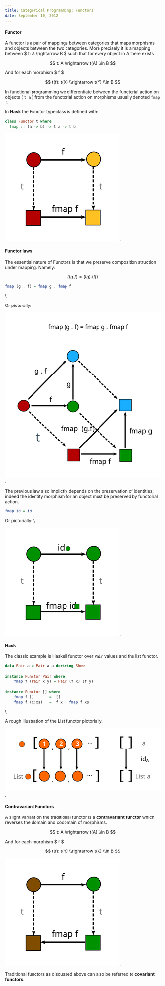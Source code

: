 ```yaml
---
title: Categorical Programming: Functors
date: September 10, 2012
---
```


#### Functor

A functor is a pair of mappings between categories that maps
morphisms and objects between the two categories. More precisely
it is a mapping between $ t: A \\rightarrow B $ such that for
every object in A there exists

$$
t: A \\rightarrow t(A) \\in B
$$

And for each morphism $ f $

$$
t(f): t(X) \\rightarrow t(Y) \\in B
$$

In functional programming we differentiate between the functorial
action on objects  ( ``` t a ``` )  from the functorial action on
morphisms usually denoted ``` fmap f ```.

In **Hask** the Functor typeclass is defined with:

```haskell
class Functor t where
  fmap :: (a -> b) -> t a -> t b
```

![Illustration](/images/functor.svg).

#### Functor laws

The essential nature of Functors is that we preserve composition
struction under mapping. Namely:

$$
t(g . f ) = (t g) . (t f)
$$

```haskell
fmap (g . f) = fmap g . fmap f
```

\

Or pictorally:

![Illustration](/images/functor_comp.svg).

The previous law also implictly depends on the preservation of
identities, indeed the identity morphism for an object must be preserved
by functorial action.

```haskell
fmap id = id
```

Or pictorially: 
\

![Illustration](/images/functor_id.svg).

#### Hask

The classic example is Haskell functor over ``Pair`` values and
the list functor.

```haskell
data Pair a = Pair a a deriving Show

instance Functor Pair where
    fmap f (Pair x y) = Pair (f x) (f y)

instance Functor [] where
    fmap f []       =  []
    fmap f (x:xs)   =  f x : fmap f xs
```

\

A rough illustration of the List functor pictorially.

![Illustration](/images/fmap.svg).

#### Contravariant Functors

A slight variant on the traditional functor is a **contravariant
functor** which reverses the domain and codomain of morphisms.

$$
t: A \\rightarrow t(A) \\in B
$$

And for each morphism $ f $

$$
t(f): t(Y) \\rightarrow t(X) \\in B
$$

![Illustration](/images/confunctor.svg).

Traditional functors as discussed above can also be referred to
**covariant functors**.
